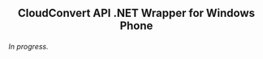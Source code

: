 <div align="center"><h2>CloudConvert API .NET Wrapper for Windows Phone</h2></div>

<h6>In progress.</h6>

